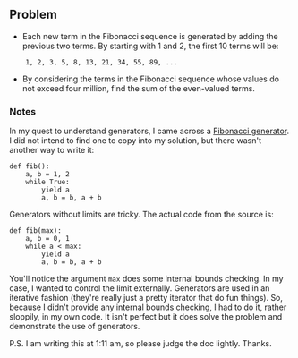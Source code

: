## Problem
* Each new term in the Fibonacci sequence is generated by adding the previous two terms. By starting with 1 and 2, the first 10 terms will be:
```
    1, 2, 3, 5, 8, 13, 21, 34, 55, 89, ...
```
* By considering the terms in the Fibonacci sequence whose values do not exceed four million, find the sum of the even-valued terms.

### Notes
In my quest to understand generators, I came across a [Fibonacci generator](http://intermediatepythonista.com/python-generators). I did not intend to find one to copy into my solution, but there wasn't another way to write it:
```
def fib():
    a, b = 1, 2
    while True:
        yield a
        a, b = b, a + b
```
Generators without limits are tricky. The actual code from the source is:
```
def fib(max):
    a, b = 0, 1
    while a < max:
        yield a
        a, b = b, a + b
```
You'll notice the argument `max` does some internal bounds checking. In my case, I wanted to control the limit externally. Generators are used in an iterative fashion (they're really just a pretty iterator that do fun things). So, because I didn't provide any internal bounds checking, I had to do it, rather sloppily, in my own code. It isn't perfect but it does solve the problem and demonstrate the use of generators.

P.S. I am writing this at 1:11 am, so please judge the doc lightly. Thanks.